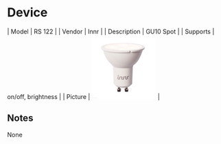 
# Device

| Model | RS 122  |
| Vendor  | Innr  |
| Description | GU10 Spot |
| Supports | on/off, brightness |
| Picture | ![../images/devices/RS-122.jpg](../images/devices/RS-122.jpg) |

## Notes

None
